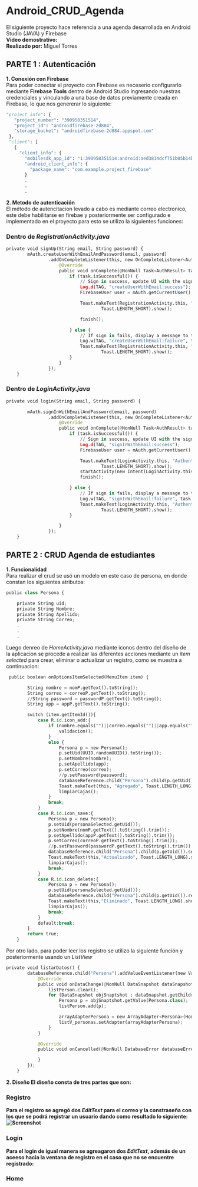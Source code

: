 # Android_CRUD_Agenda
El siguiente proyecto hace referencia a una agenda desarrollada en Android Studio (JAVA) y Firebase 
<br/><b>Video demostrativo:</b>
<br/><b>Realizado por:</b> Miguel Torres 
## PARTE 1 : Autenticación
<b>1. Conexión con Firebase </b>
 <br/>Para poder conectar el proyecto con Firebase es neceserio configurarlo mediante **Firebase Tools** dentro de Android Studio ingresando nuestras credenciales y vinculando a una base de datos previamente creada en Firebase, lo que nos genererar lo siguiente:<br/>
 ```python
 "project_info": {
    "project_number": "390958351514",
    "project_id": "androidfirebase-2d884",
    "storage_bucket": "androidfirebase-2d884.appspot.com"
  },
  "client": [
    {
      "client_info": {
        "mobilesdk_app_id": "1:390958351514:android:aed3814dcf751b05b14b23",
        "android_client_info": {
          "package_name": "com.example.project_firebase"
        }
        .
        .
        .
```
<b>2. Metodo de autenticación </b>
<br/>El método de autencitacion levado a cabo es mediante correo electronico, este debe habilitarse en firebae y posteriormente ser configurado e implementado en el proyecto
para esto se utilizo la siguientes funciones:
### Dentro de *RegistrationActivity.java* 
```python
private void signUp(String email, String password) {
        mAuth.createUserWithEmailAndPassword(email, password)
                .addOnCompleteListener(this, new OnCompleteListener<AuthResult>() {
                    @Override
                    public void onComplete(@NonNull Task<AuthResult> task) {
                        if (task.isSuccessful()) {
                            // Sign in success, update UI with the signed-in user's information
                            Log.d(TAG, "createUserWithEmail:success");
                            FirebaseUser user = mAuth.getCurrentUser();

                            Toast.makeText(RegistrationActivity.this, "Authentication Success." + user.getEmail(),
                                    Toast.LENGTH_SHORT).show();

                            finish();

                        } else {
                            // If sign in fails, display a message to the user.
                            Log.w(TAG, "createUserWithEmail:failure", task.getException());
                            Toast.makeText(RegistrationActivity.this, "Authentication failed.",
                                    Toast.LENGTH_SHORT).show();
                        }
                    }
                });
    }
```
### Dentro de *LoginActivity.java*
```python
private void login(String email, String password) {

        mAuth.signInWithEmailAndPassword(email, password)
                .addOnCompleteListener(this, new OnCompleteListener<AuthResult>() {
                    @Override
                    public void onComplete(@NonNull Task<AuthResult> task) {
                        if (task.isSuccessful()) {
                            // Sign in success, update UI with the signed-in user's information
                            Log.d(TAG, "signInWithEmail:success");
                            FirebaseUser user = mAuth.getCurrentUser();

                            Toast.makeText(LoginActivity.this, "Authentication Success." + user.getEmail(),
                                    Toast.LENGTH_SHORT).show();
                            startActivity(new Intent(LoginActivity.this, HomeActivity.class));
                            finish();

                        } else {
                            // If sign in fails, display a message to the user.
                            Log.w(TAG, "signInWithEmail:failure", task.getException());
                            Toast.makeText(LoginActivity.this, "Authentication failed.",
                                    Toast.LENGTH_SHORT).show();
                        }

                    }
                });
    }
```
## PARTE 2 : CRUD Agenda de estudiantes
<b>1. Funcionalidad </b>
<br/>Para realizar el crud se usó un modelo en este caso de persona, en donde constan los siguientes atributos:
```python
public class Persona {

    private String uid;
    private String Nombre;
    private String Apellido;
    private String Correo;
    .
    .
    .
```
Luego denreo de *HomeActivity.java* mediante iconos dentro del diseño de la aplicacion se procede a realizar las diferentes acciones mediante un *item selected* para crear, eliminar o actualizar un registro, como se muestra a continuacion:
```python
 public boolean onOptionsItemSelected(MenuItem item) {

        String nombre = nomP.getText().toString();
        String correo = correoP.getText().toString();
        //String password = passwordP.getText().toString();
        String app = appP.getText().toString();

        switch (item.getItemId()){
            case R.id.icon_add:{
                if (nombre.equals("")||correo.equals("")||app.equals("")){
                    validacion();
                }
                else {
                    Persona p = new Persona();
                    p.setUid(UUID.randomUUID().toString());
                    p.setNombre(nombre);
                    p.setApellido(app);
                    p.setCorreo(correo);
                    //p.setPassword(password);
                    databaseReference.child("Persona").child(p.getUid()).setValue(p);
                    Toast.makeText(this, "Agregado", Toast.LENGTH_LONG).show();
                    limpiarCajas();
                }
                break;
            }
            case R.id.icon_save:{
                Persona p = new Persona();
                p.setUid(personaSelected.getUid());
                p.setNombre(nomP.getText().toString().trim());
                p.setApellido(appP.getText().toString().trim());
                p.setCorreo(correoP.getText().toString().trim());
                //p.setPassword(passwordP.getText().toString().trim());
                databaseReference.child("Persona").child(p.getUid()).setValue(p);
                Toast.makeText(this,"Actualizado", Toast.LENGTH_LONG).show();
                limpiarCajas();
                break;
            }
            case R.id.icon_delete:{
                Persona p = new Persona();
                p.setUid(personaSelected.getUid());
                databaseReference.child("Persona").child(p.getUid()).removeValue();
                Toast.makeText(this,"Eliminado", Toast.LENGTH_LONG).show();
                limpiarCajas();
                break;
            }
            default:break;
        }
        return true;
    }
```
Por otro lado, para poder leer los registro se utilizo la siguiente función y posteriormente usando un *ListView*
```python
private void listarDatos() {
        databaseReference.child("Persona").addValueEventListener(new ValueEventListener() {
            @Override
            public void onDataChange(@NonNull DataSnapshot dataSnapshot) {
                listPerson.clear();
                for (DataSnapshot objSnaptshot : dataSnapshot.getChildren()){
                    Persona p = objSnaptshot.getValue(Persona.class);
                    listPerson.add(p);

                    arrayAdapterPersona = new ArrayAdapter<Persona>(HomeActivity.this, android.R.layout.simple_list_item_1, listPerson);
                    listV_personas.setAdapter(arrayAdapterPersona);
                }
            }

            @Override
            public void onCancelled(@NonNull DatabaseError databaseError) {

            }
        });
    }
```
<b>2. Diseño </b>
<b>El diseño consta de tres partes que son:
### Registro
Para el registro se agregó dos *EditText* para el correo y la constraseña con los que se podrá registrar un usuario dando como resultado lo siguiente:<br/>
 ![Screenshot](https://raw.github.com/Migueltorresp/Android_CRUD_Agenda/dev/images/registro.jpg)
### Login
Para el login de igual manera se agreagaron dos *EditText*, además de un aceeso hacia la ventana de registro en el caso que no se encuentre registrado:
### Home
  
